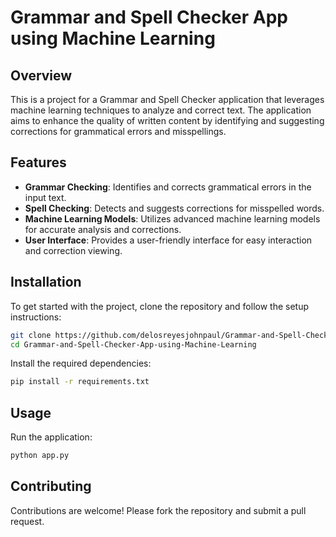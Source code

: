 
# Grammar and Spell Checker App using Machine Learning

## Overview

This is a project for a Grammar and Spell Checker application that leverages machine learning techniques to analyze and correct text. The application aims to enhance the quality of written content by identifying and suggesting corrections for grammatical errors and misspellings.

## Features

- **Grammar Checking**: Identifies and corrects grammatical errors in the input text.
- **Spell Checking**: Detects and suggests corrections for misspelled words.
- **Machine Learning Models**: Utilizes advanced machine learning models for accurate analysis and corrections.
- **User Interface**: Provides a user-friendly interface for easy interaction and correction viewing.

## Installation

To get started with the project, clone the repository and follow the setup instructions:

```bash
git clone https://github.com/delosreyesjohnpaul/Grammar-and-Spell-Checker-App-using-Machine-Learning.git
cd Grammar-and-Spell-Checker-App-using-Machine-Learning
```

Install the required dependencies:

```bash
pip install -r requirements.txt
```

## Usage

Run the application:

```bash
python app.py
```

## Contributing

Contributions are welcome! Please fork the repository and submit a pull request.
